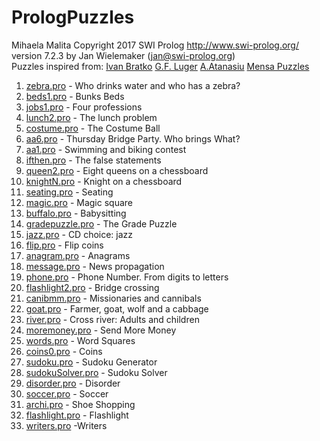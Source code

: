 # PrologPuzzles
Mihaela Malita Copyright 2017 
SWI Prolog http://www.swi-prolog.org/ version 7.2.3 by Jan Wielemaker (jan@swi-prolog.org)<br>
Puzzles inspired from: <a href="http://catalogue.pearsoned.co.uk/educator/product/Prolog-Programming-for-Artificial-Intelligence/9780321417466.page">Ivan Bratko</a>
<a href="http://www.pearsoned.co.uk/HigherEducation/Titlesby/Luger/">G.F. Luger</a>
<a href="http://www.be-logic.ro">A.Atanasiu</a>
<a href="http://www.mensa.org.uk/puzzles">Mensa Puzzles</a>
<ol>
<li><a href="zebra.pro">zebra.pro</a> - Who drinks water and who has a zebra?
<li> <a href="beds1.pro">beds1.pro</a> -  Bunks Beds
<li> <a href="jobs1.pro">jobs1.pro</a> - Four professions
<li> <a href="lunch2.pro">lunch2.pro</a> -  The lunch problem
<LI> <a href="costume.pro">costume.pro</a> - The Costume Ball 
<li> <a href="aa6.pro">aa6.pro</a> - Thursday Bridge Party. Who brings What?
<li> <a href="aa1.pro">aa1.pro</a> - Swimming and biking contest
<li> <a href="ifthen.pro">ifthen.pro</a> - The false statements
<li> <a href="queen2.pro">queen2.pro</a> - Eight queens on a chessboard
<li> <a href="knightN.pro">knightN.pro</a> - Knight on a chessboard
<li> <a href="seating.pro">seating.pro</a> - Seating
<li> <a href="magic.pro">magic.pro</a> - Magic square
<li> <a href="buffalo.pro">buffalo.pro</a> - Babysitting
<li> <a href="gradepuzzle.pro">gradepuzzle.pro</a> - The Grade Puzzle
<li> <a href="jazz.pro">jazz.pro</a> - CD choice: jazz
<li> <a href="flip.pro">flip.pro</a> - Flip coins
<li> <a href="anagram.pro">anagram.pro</a> - Anagrams
<li> <a href="message.pro">message.pro</a> - News propagation
<li> <a href="phone.pro">phone.pro</a> - Phone Number. From digits to letters
<li> <a href="flashlight2.pro">flashlight2.pro</a> - Bridge crossing
<li> <a href="canibmm.pro">canibmm.pro</a> - Missionaries and cannibals
<li> <a href="goat.pro">goat.pro</a> - Farmer, goat, wolf and a cabbage
<li> <a href="river.pro">river.pro</a> - Cross river: Adults and children
<li> <a href="moremoney.pro">moremoney.pro</a> - Send More Money
<li> <a href="words.pro">words.pro</a> - Word Squares
<li> <a href="coins0.pro">coins0.pro</a> - Coins
<li> <a href="sudoku.pro">sudoku.pro</a> - Sudoku Generator 
<li> <a href="sudokuSolver.pro">sudokuSolver.pro</a> - Sudoku Solver
<li> <a href="disorder.pro">disorder.pro</a> - Disorder
<li> <a href="soccer.pro">soccer.pro</a> - Soccer
<li> <a href="archi.pro">archi.pro</a> - Shoe Shopping
<li> <a href="flashlight.pro">flashlight.pro</a> - Flashlight
<li> <a href="writers.pro">writers.pro</a> -Writers
</ol>
